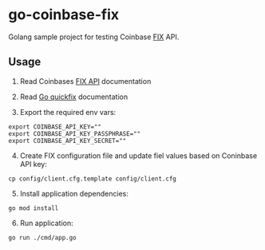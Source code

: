 # go-coinbase-fix

Golang sample project for testing Coinbase [FIX](http://www.fixprotocol.org/) API.

## Usage

1) Read Coinbases [FIX API](https://docs.cloud.coinbase.com/exchange/docs/connectivity) documentation

2) Read [Go quickfix](https://github.com/quickfixgo/quickfix) documentation

3) Export the required env vars:

```shell
export COINBASE_API_KEY=""
export COINBASE_API_KEY_PASSPHRASE=""
export COINBASE_API_KEY_SECRET=""
```

4) Create FIX configuration file and update fiel values based on Coninbase API key:

```shell
cp config/client.cfg.template config/client.cfg
```

5) Install application dependencies:

```shell
go mod install
```

6) Run application:

```shell
go run ./cmd/app.go
```
